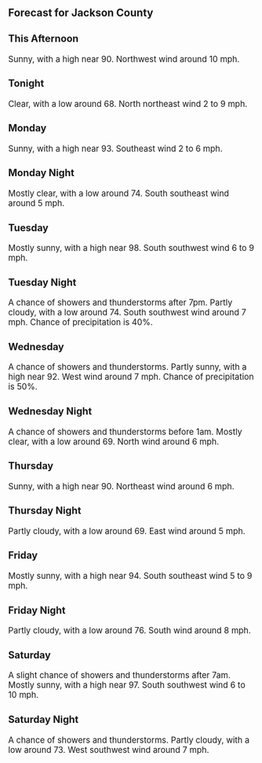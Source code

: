 <div>
   <h2>Forecast for Jackson County</h2>
   <p>
      <div style="font-size:120%">
         <h3>This Afternoon</h3>Sunny, with a high near 90. Northwest wind around 10 mph.<br></div>
   </p>
   <p>
      <div style="font-size:120%">
         <h3>Tonight</h3>Clear, with a low around 68. North northeast wind 2 to 9 mph.<br></div>
   </p>
   <p>
      <div style="font-size:120%">
         <h3>Monday</h3>Sunny, with a high near 93. Southeast wind 2 to 6 mph.<br></div>
   </p>
   <p>
      <div style="font-size:120%">
         <h3>Monday Night</h3>Mostly clear, with a low around 74. South southeast wind around 5 mph.<br></div>
   </p>
   <p>
      <div style="font-size:120%">
         <h3>Tuesday</h3>Mostly sunny, with a high near 98. South southwest wind 6 to 9 mph.<br></div>
   </p>
   <p>
      <div style="font-size:120%">
         <h3>Tuesday Night</h3>A chance of showers and thunderstorms after 7pm. Partly cloudy, with a low around 74. South southwest wind around 7 mph. Chance
         of precipitation is 40%.<br></div>
   </p>
   <p>
      <div style="font-size:120%">
         <h3>Wednesday</h3>A chance of showers and thunderstorms. Partly sunny, with a high near 92. West wind around 7 mph. Chance of precipitation
         is 50%.<br></div>
   </p>
   <p>
      <div style="font-size:120%">
         <h3>Wednesday Night</h3>A chance of showers and thunderstorms before 1am. Mostly clear, with a low around 69. North wind around 6 mph.<br></div>
   </p>
   <p>
      <div style="font-size:120%">
         <h3>Thursday</h3>Sunny, with a high near 90. Northeast wind around 6 mph.<br></div>
   </p>
   <p>
      <div style="font-size:120%">
         <h3>Thursday Night</h3>Partly cloudy, with a low around 69. East wind around 5 mph.<br></div>
   </p>
   <p>
      <div style="font-size:120%">
         <h3>Friday</h3>Mostly sunny, with a high near 94. South southeast wind 5 to 9 mph.<br></div>
   </p>
   <p>
      <div style="font-size:120%">
         <h3>Friday Night</h3>Partly cloudy, with a low around 76. South wind around 8 mph.<br></div>
   </p>
   <p>
      <div style="font-size:120%">
         <h3>Saturday</h3>A slight chance of showers and thunderstorms after 7am. Mostly sunny, with a high near 97. South southwest wind 6 to 10 mph.<br></div>
   </p>
   <p>
      <div style="font-size:120%">
         <h3>Saturday Night</h3>A chance of showers and thunderstorms. Partly cloudy, with a low around 73. West southwest wind around 7 mph.<br></div>
   </p>
</div>